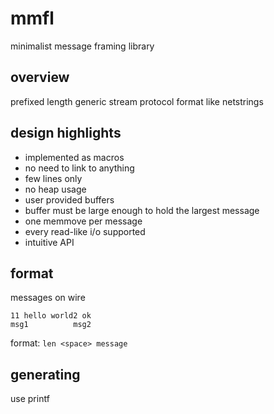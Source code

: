 # mmfl
minimalist message framing library

## overview

prefixed length generic stream protocol format like netstrings

## design highlights

- implemented as macros
- no need to link to anything
- few lines only
- no heap usage
- user provided buffers
- buffer must be large enough to hold the largest message
- one memmove per message
- every read-like i/o supported
- intuitive API

## format

messages on wire 

```
11 hello world2 ok
msg1          msg2
```

format: `len <space> message`

## generating

use printf
